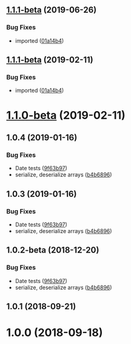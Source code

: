 ## [1.1.1-beta](https://github.com/LCGroupIT/js-ts-mapper/compare/v1.0.4...v1.1.1-beta) (2019-06-26)


### Bug Fixes

* imported ([01a14b4](https://github.com/LCGroupIT/js-ts-mapper/commit/01a14b4))



## [1.1.1-beta](https://github.com/LCGroupIT/js-ts-mapper/compare/v1.0.4...v1.1.1-beta) (2019-02-11)


### Bug Fixes

* imported ([01a14b4](https://github.com/LCGroupIT/js-ts-mapper/commit/01a14b4))



# [1.1.0-beta](https://github.com/LCGroupIT/js-ts-mapper/compare/v1.0.4...v1.1.0-beta) (2019-02-11)



## 1.0.4 (2019-01-16)


### Bug Fixes

* Date tests ([9f63b97](https://github.com/LCGroupIT/js-ts-mapper/commit/9f63b97))
* serialize, deserialize arrays ([b4b6896](https://github.com/LCGroupIT/js-ts-mapper/commit/b4b6896))



## 1.0.3 (2019-01-16)


### Bug Fixes

* Date tests ([9f63b97](https://github.com/LCGroupIT/js-ts-mapper/commit/9f63b97))
* serialize, deserialize arrays ([b4b6896](https://github.com/LCGroupIT/js-ts-mapper/commit/b4b6896))



## 1.0.2-beta (2018-12-20)


### Bug Fixes

* Date tests ([9f63b97](https://github.com/LCGroupIT/js-ts-mapper/commit/9f63b97))
* serialize, deserialize arrays ([b4b6896](https://github.com/LCGroupIT/js-ts-mapper/commit/b4b6896))



<a name="1.0.1"></a>
## 1.0.1 (2018-09-21)



<a name="1.0.0"></a>
# 1.0.0 (2018-09-18)


